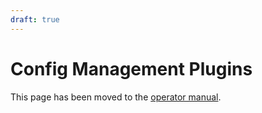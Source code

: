 ```yaml
---
draft: true
---
```


# Config Management Plugins

This page has been moved to the [operator manual](../operator-manual/config-management-plugins.md).
